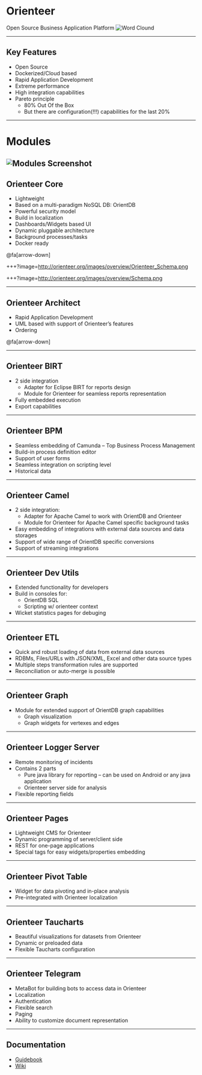 # Orienteer

Open Source Business Application Platform
![Word Clound](http://orienteer.org/images/wordcloud.png)

---

## Key Features

- Open Source
- Dockerized/Cloud based
- Rapid Application Development
- Extreme performance
- High integration capabilities
- Pareto principle
    - 80% Out Of the Box
    - But there are configuration(!!!) capabilities for the last 20%

---

# Modules

![Modules Screenshot](http://orienteer.org/images/overview/Collage2_cond.png)
---

## Orienteer Core

- Lightweight
- Based on a multi-paradigm NoSQL DB: OrientDB
- Powerful security model
- Build in localization
- Dashboards/Widgets based UI
- Dynamic pluggable architecture
- Background processes/tasks
- Docker ready

@fa[arrow-down]

+++?image=http://orienteer.org/images/overview/Orienteer_Schema.png

+++?image=http://orienteer.org/images/overview/Schema.png

---

## Orienteer Architect

- Rapid Application Development
- UML based with support  of Orienteer’s features
- Ordering

@fa[arrow-down]


---
## Orienteer BIRT

- 2 side integration
    - Adapter for Eclipse BIRT for reports design
    - Module for Orienteer for seamless reports representation
- Fully embedded execution
- Export capabilities

---
## Orienteer BPM

- Seamless embedding of Camunda – Top Business Process Management
- Build-in process definition editor
- Support of user forms
- Seamless integration on scripting level
- Historical data

---
## Orienteer Camel

- 2 side integration:
    - Adapter for Apache Camel to work with OrientDB and Orienteer
    - Module for Orienteer for Apache Camel specific background tasks
- Easy embedding of integrations with external data sources and data storages
- Support of wide range of OrientDB specific conversions
- Support of streaming integrations

---
## Orienteer Dev Utils

- Extended functionality for developers
- Build in consoles for:
    - OrientDB SQL
    - Scripting w/ orienteer context
- Wicket statistics pages for debuging

---
## Orienteer ETL

- Quick and robust loading of data from external data sources
- RDBMs, Files/URLs with JSON/XML, Excel and other data source types
- Multiple steps transformation rules are supported
- Reconciliation or auto-merge is possible

---
## Orienteer Graph

- Module for extended support of OrientDB graph capabilities
    - Graph visualization
    - Graph widgets for vertexes and edges
---
## Orienteer Logger Server

- Remote monitoring of incidents
- Contains 2 parts
    - Pure java library for reporting – can be used on Android or any java application
    - Orienteer server side for analysis
- Flexible reporting fields

---
## Orienteer Pages

- Lightweight CMS for Orienteer
- Dynamic programming of server/client side
- REST for one-page applications
- Special tags for easy widgets/properties embedding

---
## Orienteer Pivot Table

- Widget for data pivoting and in-place analysis
- Pre-integrated with Orienteer localization

---
## Orienteer Taucharts

- Beautiful visualizations for datasets from Orienteer
- Dynamic or preloaded data
- Flexible Taucharts configuration

---
## Orienteer Telegram

- MetaBot for building bots to access data in Orienteer
- Localization
- Authentication
- Flexible search
- Paging
- Ability to customize document representation

---
## Documentation

- [Guidebook](https://orienteer.gitbooks.io/orienteer/content/)
- [Wiki](https://github.com/OrienteerBAP/Orienteer/wiki)
